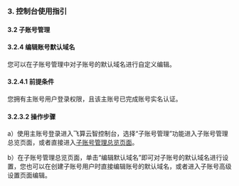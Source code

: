 ### 3. 控制台使用指引

#### 3.2 子账号管理

#### 3.2.4 编辑账号默认域名

您可以在子账号管理中对子账号的默认域名进行自定义编辑。

#### 3.2.4.1 前提条件

您拥有主账号用户登录权限，且该主账号已完成账号实名认证。

#### 3.2.3.2 操作步骤

a）使用主账号登录进入飞算云智控制台，选择“子账号管理”功能进入子账号管理总览页面，或者直接进入[子账号管理总览页面](https://user.feisuanyz.com/accessControl/overview)。

b）在子账号管理总览页面，单击“编辑默认域名”即可对子账号的默认域名进行设置，您也可以在创建子账号用户时直接编辑账号的默认域名，或者进入子账号高级设置页面编辑。

